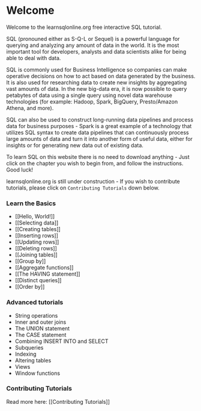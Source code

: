 # Welcome

Welcome to the learnsqlonline.org free interactive SQL tutorial.

SQL (pronouned either as S-Q-L or Sequel) is a powerful language for querying and analyzing any amount of data in the world.
It is the most important tool for developers, analysts and data scientists alike for being able to deal with data.

SQL is commonly used for Business Intelligence so companies can make operative decisions on how to act based on data generated by the business. It is also
used for researching data to create new insights by aggregating vast amounts of data. In the new big-data era, it is now possible to query petabytes of
data using a single query using novel data warehouse technologies (for example: Hadoop, Spark, BigQuery, Presto/Amazon Athena, and more).

SQL can also be used to construct long-running data pipelines and process data for business purposes - Spark is a great example of a technology that utilizes
SQL syntax to create data pipelines that can continuously process large amounts of data and turn it into another form of useful data, either for insights
or for generating new data out of existing data.

To learn SQL on this website there is no need to download anything - Just click on the chapter you wish to begin from, and follow the instructions. Good luck!

learnsqlonline.org is still under construction - If you wish to contribute tutorials, please click on `Contributing Tutorials` down below.

### Learn the Basics

- [[Hello, World!]]
- [[Selecting data]]
- [[Creating tables]]
- [[Inserting rows]]
- [[Updating rows]]
- [[Deleting rows]]
- [[Joining tables]]
- [[Group by]]
- [[Aggregate functions]]
- [[The HAVING statement]]
- [[Distinct queries]]
- [[Order by]]

### Advanced tutorials
- String operations
- Inner and outer joins
- The UNION statement
- The CASE statement
- Combining INSERT INTO and SELECT
- Subqueries
- Indexing
- Altering tables
- Views
- Window functions

### Contributing Tutorials

Read more here: [[Contributing Tutorials]]
